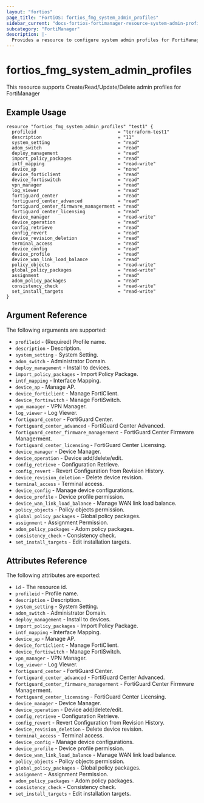 ```yaml
---
layout: "fortios"
page_title: "FortiOS: fortios_fmg_system_admin_profiles"
sidebar_current: "docs-fortios-fortimanager-resource-system-admin-profiles"
subcategory: "FortiManager"
description: |-
  Provides a resource to configure system admin profiles for FortiManager.
---
```


# fortios_fmg_system_admin_profiles
This resource supports Create/Read/Update/Delete admin profiles for FortiManager

## Example Usage
```hcl
resource "fortios_fmg_system_admin_profiles" "test1" {
  profileid                              = "terraform-test1"
  description                            = "11"
  system_setting                         = "read"
  adom_switch                            = "read"
  deploy_management                      = "read"
  import_policy_packages                 = "read"
  intf_mapping                           = "read-write"
  device_ap                              = "none"
  device_forticlient                     = "read"
  device_fortiswitch                     = "read"
  vpn_manager                            = "read"
  log_viewer                             = "read"
  fortiguard_center                      = "read"
  fortiguard_center_advanced             = "read"
  fortiguard_center_firmware_managerment = "read"
  fortiguard_center_licensing            = "read"
  device_manager                         = "read-write"
  device_operation                       = "read"
  config_retrieve                        = "read"
  config_revert                          = "read"
  device_revision_deletion               = "read"
  terminal_access                        = "read"
  device_config                          = "read"
  device_profile                         = "read"
  device_wan_link_load_balance           = "read"
  policy_objects                         = "read-write"
  global_policy_packages                 = "read-write"
  assignment                             = "read"
  adom_policy_packages                   = "read"
  consistency_check                      = "read-write"
  set_install_targets                    = "read-write"
}
```

## Argument Reference
The following arguments are supported:

* `profileid` - (Required) Profile name.
* `description` - Description.
* `system_setting` - System Setting.
* `adom_switch` - Administrator Domain.
* `deploy_management` - Install to devices.
* `import_policy_packages` - Import Policy Package.
* `intf_mapping` - Interface Mapping.
* `device_ap` - Manage AP.
* `device_forticlient` - Manage FortiClient.
* `device_fortiswitch` - Manage FortiSwitch.
* `vpn_manager` - VPN Manager.
* `log_viewer` - Log Viewer.
* `fortiguard_center` - FortiGuard Center.
* `fortiguard_center_advanced` - FortiGuard Center Advanced.
* `fortiguard_center_firmware_managerment` - FortiGuard Center Firmware Managerment.
* `fortiguard_center_licensing` - FortiGuard Center Licensing.
* `device_manager` - Device Manager.
* `device_operation` - Device add/delete/edit.
* `config_retrieve` - Configuration Retrieve.
* `config_revert` - Revert Configuration from Revision History.
* `device_revision_deletion` - Delete device revision.
* `terminal_access` - Terminal access.
* `device_config` - Manage device configurations.
* `device_profile` - Device profile permission.
* `device_wan_link_load_balance` - Manage WAN link load balance.
* `policy_objects` - Policy objects permission.
* `global_policy_packages` - Global policy packages.
* `assignment` - Assignment Permission.
* `adom_policy_packages` - Adom policy packages.
* `consistency_check` - Consistency check.
* `set_install_targets` - Edit installation targets.

## Attributes Reference
The following attributes are exported:

* `id` - The resource id.
* `profileid` - Profile name.
* `description` - Description.
* `system_setting` - System Setting.
* `adom_switch` - Administrator Domain.
* `deploy_management` - Install to devices.
* `import_policy_packages` - Import Policy Package.
* `intf_mapping` - Interface Mapping.
* `device_ap` - Manage AP.
* `device_forticlient` - Manage FortiClient.
* `device_fortiswitch` - Manage FortiSwitch.
* `vpn_manager` - VPN Manager.
* `log_viewer` - Log Viewer.
* `fortiguard_center` - FortiGuard Center.
* `fortiguard_center_advanced` - FortiGuard Center Advanced.
* `fortiguard_center_firmware_managerment` - FortiGuard Center Firmware Managerment.
* `fortiguard_center_licensing` - FortiGuard Center Licensing.
* `device_manager` - Device Manager.
* `device_operation` - Device add/delete/edit.
* `config_retrieve` - Configuration Retrieve.
* `config_revert` - Revert Configuration from Revision History.
* `device_revision_deletion` - Delete device revision.
* `terminal_access` - Terminal access.
* `device_config` - Manage device configurations.
* `device_profile` - Device profile permission.
* `device_wan_link_load_balance` - Manage WAN link load balance.
* `policy_objects` - Policy objects permission.
* `global_policy_packages` - Global policy packages.
* `assignment` - Assignment Permission.
* `adom_policy_packages` - Adom policy packages.
* `consistency_check` - Consistency check.
* `set_install_targets` - Edit installation targets.
